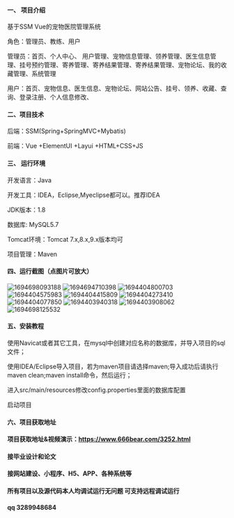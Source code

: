 

#### 一、 项目介绍

基于SSM Vue的宠物医院管理系统

角色：管理员、教练、用户

管理员：首页、个人中心、 用户管理、宠物信息管理、领养管理、医生信息管理、挂号预约管理、寄养管理、寄养结果管理、寄养结果管理、宠物论坛、我的收藏管理、系统管理

用户：首页、宠物信息、医生信息、宠物论坛、网站公告、挂号、领养、收藏、查询、登录注册、个人信息修改、

#### 二、项目技术
后端：SSM(Spring+SpringMVC+Mybatis)

前端：Vue +ElementUI +Layui +HTML+CSS+JS
#### 三、 运行环境
开发语言：Java

开发工具：IDEA，Eclipse,Myeclipse都可以。推荐IDEA

JDK版本：1.8

数据库: MySQL5.7

Tomcat环境：Tomcat 7.x,8.x,9.x版本均可

项目管理：Maven

#### 四、运行截图（点图片可放大）
![1694698093188](https://github.com/666bears/hospitaling/assets/143094776/bd98a0da-dbcc-41ec-8b74-98f56cefff16)
![1694694710398](https://github.com/666bears/hospitaling/assets/143094776/8000012f-d9dc-4420-aaf8-c297231ed30c)
![1694404800703](https://github.com/666bears/hospitaling/assets/143094776/e8aa5b4a-e261-4b3f-8a2f-08cecbf3a368)
![1694404575983](https://github.com/666bears/hospitaling/assets/143094776/e2ca4266-fec2-4d9d-99c2-32de6ab51eed)
![1694404415809](https://github.com/666bears/hospitaling/assets/143094776/79077f06-7898-4135-9463-eb5088230535)
![1694404273410](https://github.com/666bears/hospitaling/assets/143094776/f1f53026-322a-4eb5-8dea-e5c601ab6e73)
![1694404077850](https://github.com/666bears/hospitaling/assets/143094776/d031c3e4-3c94-4fa9-aa65-6b1095c3f94a)
![1694403940318](https://github.com/666bears/hospitaling/assets/143094776/57eb7d41-9a76-4c64-a63e-11b343b08277)
![1694403908062](https://github.com/666bears/hospitaling/assets/143094776/165718cb-6bb3-45a2-bc0a-5ea6c4ae804e)
![1694698125532](https://github.com/666bears/hospitaling/assets/143094776/15d7ff2d-51a0-48da-9e65-ba0ac0e12628)



#### 五、安装教程
使用Navicat或者其它工具，在mysql中创建对应名称的数据库，并导入项目的sql文件；

使用IDEA/Eclipse导入项目，若为maven项目请选择maven;导入成功后请执行maven clean;maven install命令，然后运行；

进入src/main/resources修改config.properties里面的数据库配置

启动项目

#### 六、项目获取地址
#### 项目获取地址&视频演示：https://www.666bear.com/3252.html

#### 接毕业设计和论文
#### 接网站建设、小程序、H5、APP、各种系统等
#### 所有项目以及源代码本人均调试运行无问题 可支持远程调试运行
#### qq 3289948684




